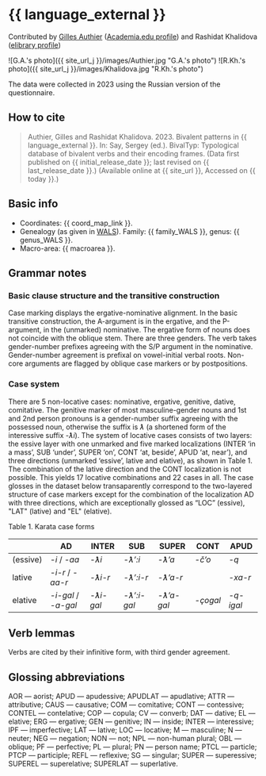 # {{ language_external }}

Contributed by [Gilles Authier](https://www.ephe.psl.eu/gilles-authier) ([Academia.edu profile](https://ephe.academia.edu/GillesAuthier)) and Rashidat Khalidova ([elibrary profile](https://www.elibrary.ru/author_profile.asp?authorid=464227))

![G.A.'s photo]({{ site_url_j }}/images/Authier.jpg "G.A.'s photo")
![R.Kh.'s photo]({{ site_url_j }}/images/Khalidova.jpg "R.Kh.'s photo")

The data were collected in 2023 using the Russian version of the questionnaire. 

## How to cite

> Authier, Gilles and Rashidat Khalidova. 2023. Bivalent patterns in {{ language_external }}. In: Say, Sergey (ed.). BivalTyp: Typological database of bivalent verbs and their encoding frames. (Data first published on {{ initial_release_date }}; last revised on {{ last_release_date }}.) (Available online at {{ site_url }}, Accessed on {{ today }}.)

## Basic info

- Coordinates: {{ coord_map_link }}.
- Genealogy (as given in [WALS](https://wals.info/)). Family: {{ family_WALS }}, genus: {{ genus_WALS }}.
- Macro-area: {{ macroarea }}.

## Grammar notes

### Basic clause structure and the transitive construction

Case marking displays the ergative-nominative alignment. In the basic transitive construction, the A-argument is in the ergative, and the P-argument, in the (unmarked) nominative. The ergative form of nouns does not coincide with the oblique stem. There are three genders. The verb takes gender-number prefixes agreeing with the S/P argument in the nominative. Gender-number agreement is prefixal on vowel-initial verbal roots. Non-core arguments are flagged by oblique case markers or by postpositions.

### Case system

There are 5 non-locative cases: nominative, ergative, genitive, dative, comitative. The genitive marker of most masculine-gender nouns and 1st and 2nd person pronouns is a gender-number suffix agreeing with the possessed noun, otherwise the suffix is *ƛ* (a shortened form of the interessive suffix *-ƛi*). The system of locative cases consists of two layers: the essive layer with one unmarked and five marked localizations (INTER ‘in a mass’, SUB ‘under’, SUPER ‘on’, CONT ‘at, beside’, APUD ‘at, near’),  and three directions (unmarked ‘essive’, lative and elative), as shown in Table 1. The combination of the lative direction and the CONT localization is not possible. This yields 17 locative combinations and 22 cases in all. The case glosses in the dataset below transaparently correspond to the two-layered structure of case markers except for the combination of the localization AD with three directions, which are exceptionally glossed as “LOC” (essive), "LAT" (lative) and "EL" (elative).

Table 1. Karata case forms

|            | AD               | INTER       | SUB         | SUPER       | CONT       | APUD       |
|------------|------------------|-------------|-------------|-------------|------------|------------|
| (essive)   | *-i* / *-aa*     | *-ƛi*       | *-ƛ’:i*     | *-ƛ’a*      | *-č’o*     | *-q*       |
| lative     | *-i-r* / *-aa-r* | *-ƛi-r*     | *-ƛ’:i-r*   | *-ƛ’a-r*    |            | *-xa-r*    |
| elative    | *-i-gal* / *-a-gal* | *-ƛi-gal* | *-ƛ’:i-gal* | *-ƛ’a-gal*  | *-çogal*   | *-q-igal*  |

## Verb lemmas
Verbs are cited by their infinitive form, with third gender agreement.

## Glossing abbreviations
AOR — aorist; APUD — apudessive; APUDLAT — apudlative; ATTR — attributive; CAUS — causative; COM — comitative; CONT — contessive; CONTEL — contelative; COP — copula; CV — converb; DAT — dative; EL — elative; ERG — ergative; GEN — genitive; IN — inside; INTER — interessive; IPF — imperfective; LAT — lative; LOC — locative; M — masculine; N — neuter; NEG — negation; NON — not; NPL — non-human plural; OBL — oblique; PF — perfective; PL — plural; PN — person name; PTCL — particle; PTCP — participle; REFL — reflexive; SG — singular; SUPER — superessive; SUPEREL — superelative; SUPERLAT — superlative.
